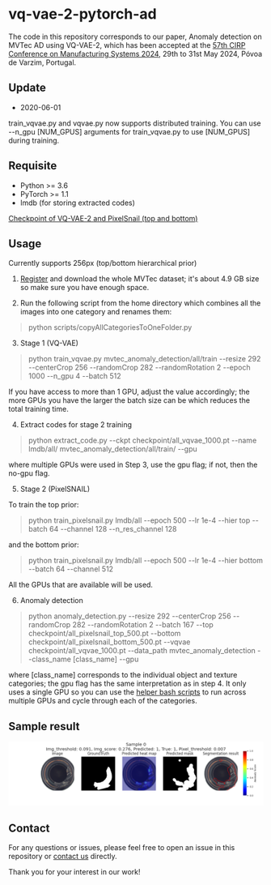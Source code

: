 # vq-vae-2-pytorch-ad

The code in this repository corresponds to our paper, Anomaly detection on MVTec AD using VQ-VAE-2, which has been accepted at the [57th CIRP Conference on Manufacturing Systems 2024](https://www.cirpcms2024.org/), 29th to 31st May 2024, Póvoa de Varzim, Portugal.

## Update

* 2020-06-01

train_vqvae.py and vqvae.py now supports distributed training. You can use --n_gpu [NUM_GPUS] arguments for train_vqvae.py to use [NUM_GPUS] during training.

## Requisite

* Python >= 3.6
* PyTorch >= 1.1
* lmdb (for storing extracted codes)

[Checkpoint of VQ-VAE-2 and PixelSnail (top and bottom)](https://drive.google.com/drive/folders/1w4F1YWVz6hJwK3KvkrGZSgJKTXkZ1qkB?usp=drive_link)

## Usage

Currently supports 256px (top/bottom hierarchical prior)

1. [Register](https://www.mvtec.com/company/research/datasets/mvtec-ad) and download the whole MVTec dataset; it's about 4.9 GB size so make sure you have enough space.

2. Run the following script from the home directory which combines all the images into one category and renames them:
> python scripts/copyAllCategoriesToOneFolder.py 

3. Stage 1 (VQ-VAE)

> python train_vqvae.py mvtec_anomaly_detection/all/train --resize 292 --centerCrop 256 --randomCrop 282 --randomRotation 2 --epoch 1000 --n_gpu 4 --batch 512

If you have access to more than 1 GPU, adjust the value accordingly; the more GPUs you have the larger the batch size can be which reduces the total training time.

4. Extract codes for stage 2 training

> python extract_code.py --ckpt checkpoint/all_vqvae_1000.pt --name lmdb/all/ mvtec_anomaly_detection/all/train/ --gpu

where multiple GPUs were used in Step 3, use the gpu flag; if not, then the no-gpu flag.

5. Stage 2 (PixelSNAIL)

To train the top prior:

> python train_pixelsnail.py lmdb/all --epoch 500 --lr 1e-4 --hier top --batch 64 --channel 128 --n_res_channel 128

and the bottom prior:

> python train_pixelsnail.py lmdb/all --epoch 500 --lr 1e-4 --hier bottom --batch 64 --channel 512

All the GPUs that are available will be used.

6. Anomaly detection

> python anomaly_detection.py --resize 292 --centerCrop 256 --randomCrop 282 --randomRotation 2 --batch 167 --top checkpoint/all_pixelsnail_top_500.pt --bottom checkpoint/all_pixelsnail_bottom_500.pt --vqvae checkpoint/all_vqvae_1000.pt --data_path mvtec_anomaly_detection --class_name [class_name] --gpu

where [class_name] corresponds to the individual object and texture categories; the gpu flag has the same interpretation as in step 4. 
It only uses a single GPU so you can use the [helper bash scripts](scripts/anomaly_detection_GPU0.sh) to run across multiple GPUs and cycle through each of the categories.

## Sample result

![](bottle_0.png)

## Contact

For any questions or issues, please feel free to open an issue in this repository or [contact us](edwardyapp01@gmail.com) directly.

Thank you for your interest in our work!
